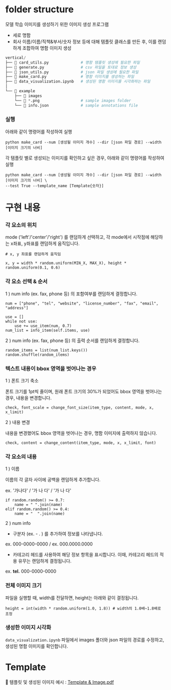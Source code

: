 # folder structure 
모델 학습 이미지를 생성하기 위한 이미지 생성 프로그램 
- 세로 명함 
- 회사 이름/이름/직책&부서/숫자 정보 등에 대해 템플릿 클래스를 만든 후, 이를 랜덤하게 조합하여 명함 이미지 생성 

```python
vertical/
├── 📝 card_utils.py              # 명함 템플릿 생성에 필요한 파일 
├── 📝 generate.py                # csv 파일을 토대로 정보 생성 
├── 📝 json_utils.py              # json 파일 생성에 필요한 파일 
├── 📝 make_card.py               # 명함 이미지를 생성하는 파일 
├── 📝 data_visualization.ipynb   # 생성된 명함 이미지를 시각화하는 파일
│
└── 📂 example
    ├── 📂 images
    └── 📄 *.png                  # sample images folder 
    └── 📄 info.json              # sample annotations file  
```
### 실행
아래와 같이 명령어를 작성하여 실행
```
python make_card --num [생성될 이미지 개수] --dir [json 파일 경로] --width [이미지 크기의 너비]
```   
각 템플릿 별로 생성되는 이미지를 확인하고 싶은 경우, 아래와 같이 명령어를 작성하여 실행 
```
python make_card --num [생성될 이미지 개수] --dir [json 파일 경로] --width [이미지 크기의 너비] \
--test True --template_name [Template{숫자}]
```

# 구현 내용
### **각 요소의 위치**


mode ('left'/'center'/'right') 를 랜덤하게 선택하고, 각 mode에서 시작점에 해당하는 x좌표, y좌표를 랜덤하게 움직입니다.
```
# x, y 좌표를 랜덤하게 움직임

x, y = width * random.uniform(MIN_X, MAX_X), height * random.uniform(0.1, 0.6)
```




### **각 요소 선택 & 순서**

1 ) num info (ex. fax, phone 등) 의 포함여부를 랜덤하게 결정합니다. 


```
num = ["phone", "tel", "website", "license_number", "fax", "email", "address"]

use = []
while not use:
    use += use_item(num, 0.7)
num_list = info_item(self.items, use)
```


2 ) num info (ex. fax, phone 등) 의 출력 순서를 랜덤하게 결정합니다.


```
random_items = list(num_list.keys())
random.shuffle(random_items)
```

### **텍스트 내용이 bbox 영역을 벗어나는 경우**

1 ) 폰트 크기 축소  


폰트 크기를 1pt씩 줄이며, 원래 폰트 크기의 30%가 되었어도 bbox 영역을 벗어나는 경우, 내용을 변경합니다. 


```
check, font_scale = change_font_size(item_type, content, mode, x, x_limit)
```



2 ) 내용 변경 


내용을 변경했어도 bbox 영역을 벗어나는 경우, 명함 이미지에 출력하지 않습니다. 


```
check, content = change_content(item_type, mode, x, x_limit, font)
```


###  **각 요소의 내용**


1 ) 이름


이름의 각 글자 사이에 공백을 랜덤하게 추가합니다.


ex. '가나다' / '가 나 다' / '가  나  다'


```
if random.random() >= 0.7:
    name = " ".join(name)
elif random.random() >= 0.4:
    name = "  ".join(name)
```
2 ) num info


- 구분자 (ex. - . ) 를 추가하여 정보를 나타냅니다. 


ex. 000-0000-0000 / ex. 000.0000.0000


- 카테고리 헤드를 사용하여 해당 정보 항목을 표시합니다. 이때, 카테고리 헤드의 적용 유무는 랜덤하게 결정됩니다.


ex. **tel.** 000-0000-0000


### **전체 이미지 크기**


파일을 실행할 때, width를 전달하면, height는 아래와 같이 결정됩니다.


```
height = int(width * random.uniform(1.0, 1.8)) # width의 1.0배~1.8배로 조정
```

### **생성한 이미지 시각화**


`data_visualization.ipynb` 파일에서 images 폴더와 json 파일의 경로를 수정하고, 생성된 명함 이미지를 확인합니다. 


# Template 
📑 템플릿 및 생성된 이미지 예시 : [Template & Image.pdf](https://github.com/boostcampaitech3/final-project-level3-cv-05/files/8771457/Template.Image.pdf)
